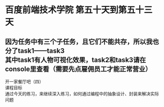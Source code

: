 # 百度前端技术学院 第五十天到第五十三天
<h2>因为任务中有三个子任务，且它们不能共存，所以我也分了task1——task3<br />
其中task1有人物可视化效果，task2和task3请在console里查看（需要先点雇佣员工才能正常营业）</h2>
开一家餐厅吧（四）<br />
课程目标<br />
通过今天的练习，来继续深入练习，如何通过编程中的抽象设计、封装来解决实际问题<br />
